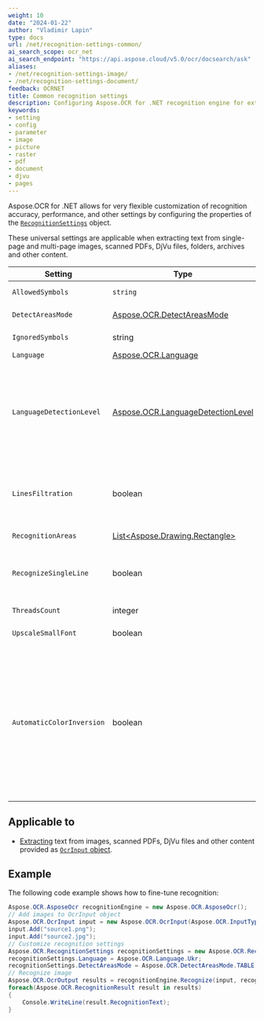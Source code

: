 ```yaml
---
weight: 10
date: "2024-01-22"
author: "Vladimir Lapin"
type: docs
url: /net/recognition-settings-common/
ai_search_scope: ocr_net
ai_search_endpoint: "https://api.aspose.cloud/v5.0/ocr/docsearch/ask"
aliases:
- /net/recognition-settings-image/
- /net/recognition-settings-document/
feedback: OCRNET
title: Common recognition settings
description: Configuring Aspose.OCR for .NET recognition engine for extracting text from images, scanned PDFs, DjVu files and other content.
keywords:
- setting
- config
- parameter
- image
- picture
- raster
- pdf
- document
- djvu
- pages
---
```


Aspose.OCR for .NET allows for very flexible customization of recognition accuracy, performance, and other settings by configuring the properties of the [`RecognitionSettings`](https://reference.aspose.com/ocr/net/aspose.ocr/recognitionsettings/) object.

These universal settings are applicable when extracting text from single-page and multi-page images, scanned PDFs, DjVu files, folders, archives and other content.

Setting | Type | Default value | Description
------- | ---- | ------------- | -----------
`AllowedSymbols` | `string` | _All characters of the selected language_ | The [whitelist](/ocr/net/characters-whitelist/) of characters Aspose.OCR engine will look for.
`DetectAreasMode` | [Aspose.OCR.DetectAreasMode](https://reference.aspose.com/ocr/net/aspose.ocr/detectareasmode/) | _auto_ | Manually override the default [document areas detection method](/ocr/net/areas-detection/#area-detection-modes).
`IgnoredSymbols` | string | _none_ | A [blacklist](/ocr/net/characters-blacklist/) of characters that are ignored during recognition.
`Language` | [Aspose.OCR.Language](https://reference.aspose.com/ocr/net/aspose.ocr/language/) | `Aspose.OCR.Language.Eng` | Specify a [language](/ocr/net/languages/) for recognition.
`LanguageDetectionLevel` | [Aspose.OCR.LanguageDetectionLevel](https://reference.aspose.com/ocr/net/aspose.ocr/languagedetectionlevel/) | `Aspose.OCR.LanguageDetectionLevel.ByPage` | Specifies the level of language detection for text recognition. Works only if the selected language is `Aspose.OCR.Language.Multilanguage`,  `Aspose.OCR.Language.Auto`, or `Aspose.OCR.Language.Universal`. This process is time-consuming and significantly slows down the overall recognition.
`LinesFiltration` | boolean | `false` | Set to `true` to recognize text in tables.<br />Set to `false` to improve performance by ignoring table structures and treating tables as plain text.
`RecognitionAreas` | [List\<Aspose.Drawing.Rectangle\>](https://reference.aspose.com/pdf/net/aspose.pdf.drawing/rectangle/) | _entire image_ | List of [areas of the image](/ocr/net/image-regions-extract/) from which to extract text.
`RecognizeSingleLine` | boolean | `false` | Recognize a [single-line](/ocr/net/recognize-single-line/) image. Disables automatic document region detection.<br />Improves the recognition performance of simple images.
`ThreadsCount` | integer | _auto_ | The number of [CPU threads](/ocr/net/multithreading/) used for recognition.
`UpscaleSmallFont` | boolean | `false` | Improve small font recognition and detection of dense lines.
`AutomaticColorInversion` | boolean | `true` | Improve recognition accuracy of white text on a dark/black background. If you are not optimizing every aspect of recognition (for example, for online applications or entry-level devices), leave this setting set to true.<br />This setting is only applicable when using one of the following [document area detection modes](/ocr/net/areas-detection/):<ul><li>[`DetectAreasMode.PHOTO`](/ocr/net/areas-detection/photo/)</li><li>[`DetectAreasMode.COMBINE`](/ocr/net/areas-detection/combine/)</li><li>[`DetectAreasMode.TABLE`](/ocr/net/areas-detection/table/)</li><li>[`DetectAreasMode.CURVED_TEXT`](/ocr/net/areas-detection/curved_text/)</li></ul>

## Applicable to

- [Extracting](/ocr/net/recognition/) text from images, scanned PDFs, DjVu files and other content provided as [`OcrInput` object](/ocr/net/ocrinput/).

## Example

The following code example shows how to fine-tune recognition:

```csharp
Aspose.OCR.AsposeOcr recognitionEngine = new Aspose.OCR.AsposeOcr();
// Add images to OcrInput object
Aspose.OCR.OcrInput input = new Aspose.OCR.OcrInput(Aspose.OCR.InputType.SingleImage);
input.Add("source1.png");
input.Add("source2.jpg");
// Customize recognition settings
Aspose.OCR.RecognitionSettings recognitionSettings = new Aspose.OCR.RecognitionSettings();
recognitionSettings.Language = Aspose.OCR.Language.Ukr;
recognitionSettings.DetectAreasMode = Aspose.OCR.DetectAreasMode.TABLE;
// Recognize image
Aspose.OCR.OcrOutput results = recognitionEngine.Recognize(input, recognitionSettings);
foreach(Aspose.OCR.RecognitionResult result in results)
{
	Console.WriteLine(result.RecognitionText);
}
```
